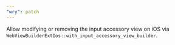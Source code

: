 ```yaml
---
"wry": patch
---
```


Allow modifying or removing the input accessory view on iOS via `WebViewBuilderExtIos::with_input_accessory_view_builder`.
